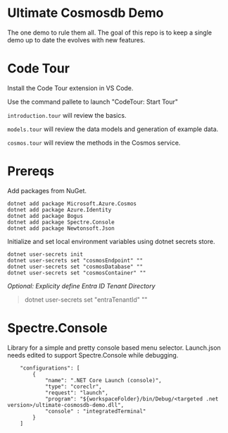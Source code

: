 # Ultimate Cosmosdb Demo
The one demo to rule them all. The goal of this repo is to keep a single demo up to date the evolves with new features.

# Code Tour
Install the Code Tour extension in VS Code.

Use the command pallete to launch "CodeTour: Start Tour"

`introduction.tour` will review the basics.

`models.tour` will review the data models and generation of example data.

`cosmos.tour` will review the methods in the Cosmos service.

# Prereqs
Add packages from NuGet.
```
dotnet add package Microsoft.Azure.Cosmos
dotnet add package Azure.Identity
dotnet add package Bogus
dotnet add package Spectre.Console
dotnet add package Newtonsoft.Json
```
Initialize and set local environment variables using dotnet secrets store.
```
dotnet user-secrets init
dotnet user-secrets set "cosmosEndpoint" ""
dotnet user-secrets set "cosmosDatabase" ""
dotnet user-secrets set "cosmosContainer" ""
```

*Optional: Explicity define Entra ID Tenant Directory*

>dotnet user-secrets set "entraTenantId" ""

# Spectre.Console
Library for a simple and pretty console based menu selector.
Launch.json needs edited to support Spectre.Console while debugging.

```
    "configurations": [
        {
            "name": ".NET Core Launch (console)",
            "type": "coreclr",
            "request": "launch",
            "program": "${workspaceFolder}/bin/Debug/<targeted .net version>/ultimate-cosmosdb-demo.dll",
            "console" : "integratedTerminal"
        }
    ]
```